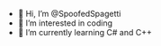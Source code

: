 - 👋 Hi, I’m @SpoofedSpagetti
- 👀 I’m interested in coding
- 🌱 I’m currently learning C# and C++

<!---
SpoofedSpagetti/SpoofedSpagetti is a ✨ special ✨ repository because its `README.md` (this file) appears on your GitHub profile.
You can click the Preview link to take a look at your changes.
--->
